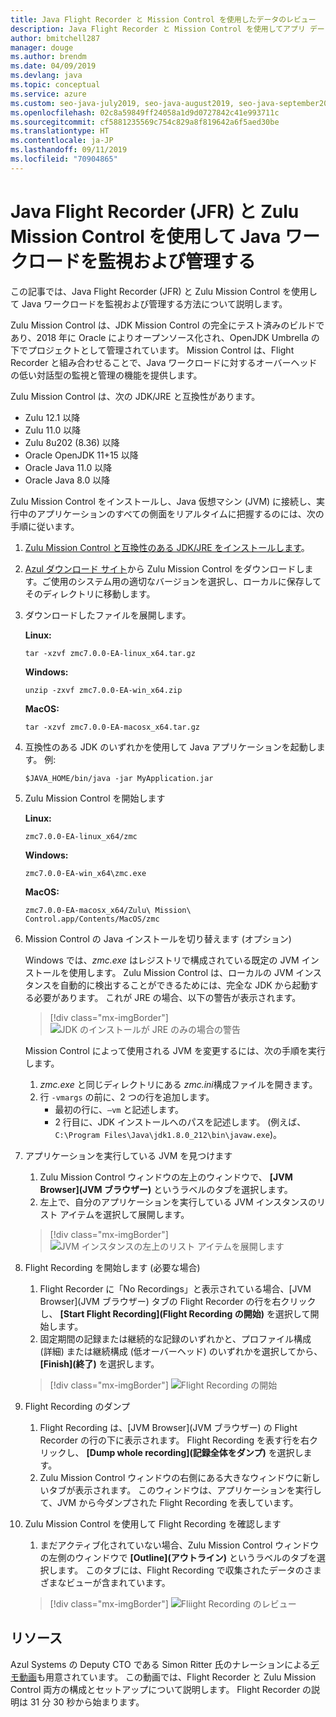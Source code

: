 ```yaml
---
title: Java Flight Recorder と Mission Control を使用したデータのレビュー
description: Java Flight Recorder と Mission Control を使用してアプリ データを収集およびレビューするためのガイダンス。
author: bmitchell287
manager: douge
ms.author: brendm
ms.date: 04/09/2019
ms.devlang: java
ms.topic: conceptual
ms.service: azure
ms.custom: seo-java-july2019, seo-java-august2019, seo-java-september2019
ms.openlocfilehash: 02c8a59849ff24058a1d9d0727842c41e993711c
ms.sourcegitcommit: cf5881235569c754c829a8f819642a6f5aed30be
ms.translationtype: HT
ms.contentlocale: ja-JP
ms.lasthandoff: 09/11/2019
ms.locfileid: "70904865"
---
```

# <a name="monitor-and-manage-java-workloads-with-java-flight-recorder-jfr-and-zulu-mission-control"></a>Java Flight Recorder (JFR) と Zulu Mission Control を使用して Java ワークロードを監視および管理する

この記事では、Java Flight Recorder (JFR) と Zulu Mission Control を使用して Java ワークロードを監視および管理する方法について説明します。

Zulu Mission Control は、JDK Mission Control の完全にテスト済みのビルドであり、2018 年に Oracle によりオープンソース化され、OpenJDK Umbrella の下でプロジェクトとして管理されています。 Mission Control は、Flight Recorder と組み合わせることで、Java ワークロードに対するオーバーヘッドの低い対話型の監視と管理の機能を提供します。

Zulu Mission Control は、次の JDK/JRE と互換性があります。

* Zulu 12.1 以降
* Zulu 11.0 以降
* Zulu 8u202 (8.36) 以降
* Oracle OpenJDK 11+15 以降
* Oracle Java 11.0 以降
* Oracle Java 8.0 以降

Zulu Mission Control をインストールし、Java 仮想マシン (JVM) に接続し、実行中のアプリケーションのすべての側面をリアルタイムに把握するのには、次の手順に従います。

1.  [Zulu Mission Control と互換性のある JDK/JRE をインストールします](java-jdk-install.md)。

2.  [Azul ダウンロード サイト](https://www.azul.com/products/zulu-mission-control/)から Zulu Mission Control をダウンロードします。ご使用のシステム用の適切なバージョンを選択し、ローカルに保存してそのディレクトリに移動します。

3.  ダウンロードしたファイルを展開します。

    **Linux:**

    ```cli
    tar -xzvf zmc7.0.0-EA-linux_x64.tar.gz
    ```

    **Windows:**

    ```cli
    unzip -zxvf zmc7.0.0-EA-win_x64.zip 
    ```

    **MacOS:**

    ```cli
    tar -xzvf zmc7.0.0-EA-macosx_x64.tar.gz
    ```

4.  互換性のある JDK のいずれかを使用して Java アプリケーションを起動します。 例:

    ```cli
    $JAVA_HOME/bin/java -jar MyApplication.jar
    ```

5.  Zulu Mission Control を開始します

    **Linux:**

    ```cli
    zmc7.0.0-EA-linux_x64/zmc
    ```

    **Windows:**

    ```cli
    zmc7.0.0-EA-win_x64\zmc.exe 
    ```

    **MacOS:**

    ```cli
    zmc7.0.0-EA-macosx_x64/Zulu\ Mission\ Control.app/Contents/MacOS/zmc
    ```

6.  Mission Control の Java インストールを切り替えます (オプション)

    Windows では、*zmc.exe* はレジストリで構成されている既定の JVM インストールを使用します。 Zulu Mission Control は、ローカルの JVM インスタンスを自動的に検出することができるためには、完全な JDK から起動する必要があります。 これが JRE の場合、以下の警告が表示されます。

    > [!div class="mx-imgBorder"]
    ![JDK のインストールが JRE のみの場合の警告](../media/jdk/azul-jfr-1.png)

    Mission Control によって使用される JVM を変更するには、次の手順を実行します。 
    1.  *zmc.exe* と同じディレクトリにある *zmc.ini*構成ファイルを開きます。
    2.  行 `-vmargs` の前に、2 つの行を追加します。
        * 最初の行に、`–vm` と記述します。
        * 2 行目に、JDK インストールへのパスを記述します。 (例えば、`C:\Program Files\Java\jdk1.8.0_212\bin\javaw.exe`)。

7.  アプリケーションを実行している JVM を見つけます
    1.  Zulu Mission Control ウィンドウの左上のウィンドウで、 **[JVM Browser]\(JVM ブラウザー\)** というラベルのタブを選択します。
    2.  左上で、自分のアプリケーションを実行している JVM インスタンスのリスト アイテムを選択して展開します。

    > [!div class="mx-imgBorder"]
    ![JVM インスタンスの左上のリスト アイテムを展開します](../media/jdk/azul-jfr-2.png)


8.  Flight Recording を開始します (必要な場合)
    1.  Flight Recorder に「No Recordings」と表示されている場合、[JVM Browser]\(JVM ブラウザー\) タブの Flight Recorder の行を右クリックし、 **[Start Flight Recording]\(Flight Recording の開始\)** を選択して開始します。
    2.  固定期間の記録または継続的な記録のいずれかと、プロファイル構成 (詳細) または継続構成 (低オーバーヘッド) のいずれかを選択してから、 **[Finish]\(終了\)** を選択します。

    > [!div class="mx-imgBorder"]
    ![Flight Recording の開始](../media/jdk/azul-jfr-3.png)

9.  Flight Recording のダンプ
    1.  Flight Recording は、[JVM Browser]\(JVM ブラウザー\) の Flight Recorder の行の下に表示されます。 Flight Recording を表す行を右クリックし、 **[Dump whole recording]\(記録全体をダンプ\)** を選択します。
    2.  Zulu Mission Control ウィンドウの右側にある大きなウィンドウに新しいタブが表示されます。 このウィンドウは、アプリケーションを実行して、JVM から今ダンプされた Flight Recording を表しています。

10. Zulu Mission Control を使用して Flight Recording を確認します
    1.  まだアクティブ化されていない場合、Zulu Mission Control ウィンドウの左側のウィンドウで **[Outline]\(アウトライン\)** というラベルのタブを選択します。 このタブには、Flight Recording で収集されたデータのさまざまなビューが含まれています。
 
    > [!div class="mx-imgBorder"]
    ![Fliight Recording のレビュー](../media/jdk/azul-jfr-4.png)

## <a name="resources"></a>リソース

Azul Systems の Deputy CTO である Simon Ritter 氏のナレーションによる[デモ動画](https://www.azul.com/presentation/azul-webinar-open-source-flight-recorder-and-mission-control-managing-and-measuring-openjdk-8-performance/)も用意されています。 この動画では、Flight Recorder と Zulu Mission Control 両方の構成とセットアップについて説明します。 Flight Recorder の説明は 31 分 30 秒から始まります。

